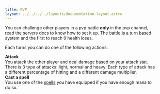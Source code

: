 ```yaml
---
title: PVP
layout: ../../../../layouts/documentation-layout.astro
---
```


You can challenge other players in a pvp battle **only** in the pvp channel, read the [servers docs](/en/documentation/features/servers) to know how to set it up. The battle is a turn based system and the first to reach 0 health loses.

Each turns you can do one of the following actions:

**Attack**  
You attack the other player and deal damage based on your attack stat. There is 3 type of attacks: light, normal and heavy. Each type of attack has a different percentage of hitting and a different damage multiplier.  
**Cast a spell**  
You use one of the [spells](/en/documentation/features/spells) you have equipped if you have enough mana to do so.
